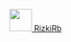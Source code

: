  <a href="https://cuyuniverse.co/author/Rizkirb" class="text-xl mt-5"><span><img src="https://camo.githubusercontent.com/63371d36886ee658f5a97401f393e1ab1684b2fd3de674b8f5efc7d410b2a3d0/68747470733a2f2f6d656469612e67697068792e636f6d2f6d656469612f57556c706c634d704f43456d5447427442572f67697068792e676966" style="max-width: 100%; display: inline-block;" width="40px" alt=""></span> RizkiRb</a>
